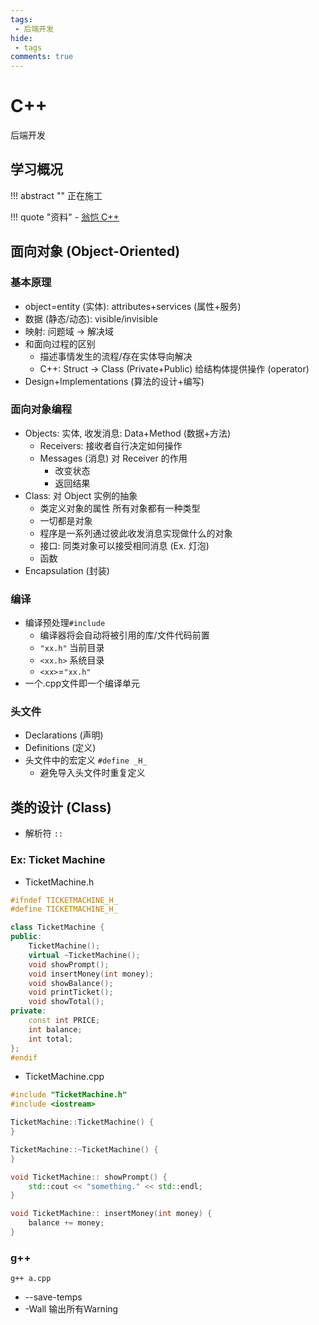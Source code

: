 ```yaml
---
tags:
 - 后端开发
hide: 
 - tags
comments: true
---
```

# C++
<div class="badges">
<span class="badge badge1">后端开发</span>
</div>

## 学习概况
!!! abstract ""
    正在施工

!!! quote "资料"
    - [翁恺 C++](https://www.bilibili.com/video/BV1dE41167hJ/?spm_id_from=333.337.search-card.all.click&vd_source=e81e93bc6892fd0d7e19b265d26a2b3a)

## 面向对象 (Object-Oriented)
### 基本原理

- object=entity (实体): attributes+services (属性+服务)
- 数据 (静态/动态): visible/invisible
- 映射: 问题域 -> 解决域
- 和面向过程的区别
  - 描述事情发生的流程/存在实体导向解决
  - C++: Struct -> Class (Private+Public) 给结构体提供操作 (operator)
- Design+Implementations (算法的设计+编写)

### 面向对象编程

- Objects: 实体, 收发消息: Data+Method (数据+方法)
  - Receivers: 接收者自行决定如何操作
  - Messages (消息) 对 Receiver 的作用
    - 改变状态
    - 返回结果
- Class: 对 Object 实例的抽象
  - 类定义对象的属性 所有对象都有一种类型
  - 一切都是对象
  - 程序是一系列通过彼此收发消息实现做什么的对象
  - 接口: 同类对象可以接受相同消息 (Ex. 灯泡)
  - 函数
- Encapsulation (封装)

### 编译

- 编译预处理`#include`
  - 编译器将会自动将被引用的库/文件代码前置
  - `"xx.h"` 当前目录
  - `<xx.h>` 系统目录
  - `<xx>`=`"xx.h"`
- 一个.cpp文件即一个编译单元

### 头文件

- Declarations (声明)
- Definitions (定义)
- 头文件中的宏定义 `#define _H_ `
  - 避免导入头文件时重复定义

## 类的设计 (Class)

- 解析符 `::`

### Ex: Ticket Machine

- TicketMachine.h

```c++
#ifndef TICKETMACHINE_H_
#define TICKETMACHINE_H_

class TicketMachine {
public:
    TicketMachine();
    virtual ~TicketMachine();
    void showPrompt();
    void insertMoney(int money);
    void showBalance();
    void printTicket();
    void showTotal();
private:
    const int PRICE;
    int balance;
    int total;
};
#endif
```

- TicketMachine.cpp

```c++
#include "TicketMachine.h"
#include <iostream>

TicketMachine::TicketMachine() {
}

TicketMachine::~TicketMachine() {
}

void TicketMachine:: showPrompt() {
    std::cout << "something." << std::endl;
}

void TicketMachine:: insertMoney(int money) {
    balance += money;
}
```

### g++
`g++ a.cpp`

- --save-temps
- -Wall 输出所有Warning
